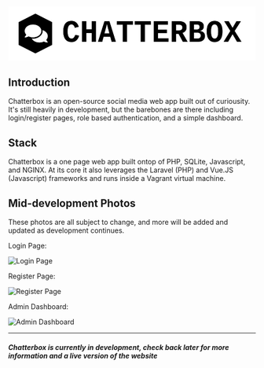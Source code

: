 <img src="https://raw.githubusercontent.com/Dctr-/Chatterbox/master/resources/assets/Chatterbox_Black_Transparent.svg?sanitize=true">

## Introduction

Chatterbox is an open-source social media web app built out of curiousity. It's still heavily in development, but the barebones are there including login/register pages, role based authentication, and a simple dashboard.

## Stack

Chatterbox is a one page web app built ontop of PHP, SQLite, Javascript, and NGINX. At its core it also leverages the Laravel (PHP) and Vue.JS (Javascript) frameworks and runs inside a Vagrant virtual machine.

## Mid-development Photos

These photos are all subject to change, and more will be added and updated as development continues.

Login Page:

![Login Page](https://i.imgur.com/fNRSEYq.png)

Register Page:

![Register Page](https://i.imgur.com/uh2rg9L.png)

Admin Dashboard:

![Admin Dashboard](https://i.imgur.com/ZKWEi8r.png)

------------
##### Chatterbox is currently in development, check back later for more information and a live version of the website
